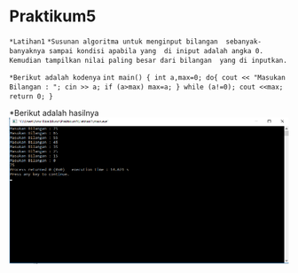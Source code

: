 # Praktikum5

`*Latihan1`
`*Susunan algoritma untuk menginput bilangan 
 sebanyak-banyaknya sampai kondisi apabila yang 
 di iniput adalah angka 0.
 Kemudian tampilkan nilai paling besar dari bilangan 
 yang di inputkan.`

`*Berikut adalah kodenya`
 `int main()
{
    int a,max=0;
    do{
    cout << "Masukan Bilangan : ";
    cin >> a;
    if (a>max)
        max=a;
    }
    while (a!=0);
    cout <<max;
    return 0;
}`

*Berikut adalah hasilnya
 ![img](https://raw.githubusercontent.com/amirudin742/Praktikum5/master/Hasil1.png)

